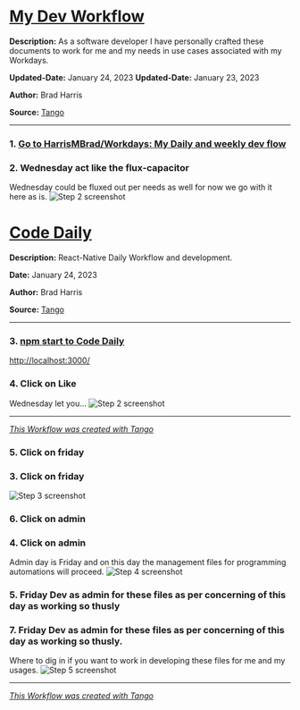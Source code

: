 # [My Dev Workflow](https://app.tango.us/app/workflow/1d524e97-6a6e-4220-b8b5-27ea1fc098b5?utm_source=markdown&utm_medium=markdown&utm_campaign=workflow%20export%20links)

__Description:__
As a software developer I have personally crafted these documents to work for me and my needs in use cases associated with my Workdays.


__Updated-Date:__ January 24, 2023
__Updated-Date:__ January 23, 2023

__Author:__ Brad Harris

__Source:__ [Tango](https://app.tango.us/app/workflow/1d524e97-6a6e-4220-b8b5-27ea1fc098b5?utm_source=markdown&utm_medium=markdown&utm_campaign=workflow%20export%20links)

***

### 1. [Go to HarrisMBrad/Workdays: My Daily and weekly dev flow](https://github.com/HarrisMBrad/Workdays)

### 2. Wednesday act like the flux-capacitor

Wednesday could be fluxed out per needs as well for now we go with it here as is.
![Step 2 screenshot](https://images.tango.us/workflows/1d524e97-6a6e-4220-b8b5-27ea1fc098b5/steps/90541b97-f656-48bc-b005-6e40775d9234/2217ad3a-8025-4b54-960b-eed30182eea5.png?crop=focalpoint&fit=crop&fp-x=0.5000&fp-y=0.5000&w=1200&blend-align=bottom&blend-mode=normal&blend-x=800&blend64=aHR0cHM6Ly9pbWFnZXMudGFuZ28udXMvc3RhdGljL21hZGUtd2l0aC10YW5nby13YXRlcm1hcmsucG5n)

# [Code Daily ](https://app.tango.us/app/workflow/6723412f-60aa-4ee5-badc-cc1a127ba55d?utm_source=markdown&utm_medium=markdown&utm_campaign=workflow%20export%20links)

__Description:__ 
React-Native Daily Workflow and development.


__Date:__ January 24, 2023

__Author:__ Brad Harris

__Source:__ [Tango](https://app.tango.us/app/workflow/6723412f-60aa-4ee5-badc-cc1a127ba55d?utm_source=markdown&utm_medium=markdown&utm_campaign=workflow%20export%20links)

***

### 3. [npm start to Code Daily](http://localhost:3000/)
[http://localhost:3000/](http://localhost:3000/)


### 4. Click on Like
Wednesday let you...
![Step 2 screenshot](https://images.tango.us/workflows/6723412f-60aa-4ee5-badc-cc1a127ba55d/steps/ab7618e1-dc0c-4c21-8023-eb7dada4f334/fd57bd42-5920-435f-b055-5b2cff45364d.png?crop=focalpoint&fit=crop&fp-x=0.5000&fp-y=0.5000&w=1200&blend-align=bottom&blend-mode=normal&blend-x=800&blend64=aHR0cHM6Ly9pbWFnZXMudGFuZ28udXMvc3RhdGljL21hZGUtd2l0aC10YW5nby13YXRlcm1hcmsucG5n)


***
_[This Workflow was created with Tango](https://app.tango.us/app/workflow/6723412f-60aa-4ee5-badc-cc1a127ba55d?utm_source=markdown&utm_medium=markdown&utm_campaign=workflow%20export%20links)_


### 5. Click on friday
### 3. Click on friday

![Step 3 screenshot](https://images.tango.us/workflows/1d524e97-6a6e-4220-b8b5-27ea1fc098b5/steps/0af323e3-7945-49d0-a954-c84ad774b01f/44bb82fa-ad0e-4fa2-b132-db259afb2cf6.png?crop=focalpoint&fit=crop&fp-x=0.5000&fp-y=0.5000&w=1200&blend-align=bottom&blend-mode=normal&blend-x=800&blend64=aHR0cHM6Ly9pbWFnZXMudGFuZ28udXMvc3RhdGljL21hZGUtd2l0aC10YW5nby13YXRlcm1hcmsucG5n)

### 6. Click on admin
### 4. Click on admin

Admin day is Friday and on this day the management files for programming automations will proceed.
![Step 4 screenshot](https://images.tango.us/workflows/1d524e97-6a6e-4220-b8b5-27ea1fc098b5/steps/0370dbdd-457a-4bf0-a1a4-680cff20cd3a/f7467b1f-6422-4d73-a822-84680fca4048.png?crop=focalpoint&fit=crop&fp-x=0.5000&fp-y=0.5000&w=1200&blend-align=bottom&blend-mode=normal&blend-x=800&blend64=aHR0cHM6Ly9pbWFnZXMudGFuZ28udXMvc3RhdGljL21hZGUtd2l0aC10YW5nby13YXRlcm1hcmsucG5n)

### 5. Friday Dev as admin for these files as per concerning of this day as working so thusly

### 7. Friday Dev as admin for these files as per concerning of this day as working so thusly. 
Where to dig in if you want to work in developing these files for me and my usages.
![Step 5 screenshot](https://images.tango.us/workflows/1d524e97-6a6e-4220-b8b5-27ea1fc098b5/steps/5eee04f8-aee2-4bf7-930f-6646d72d1394/6fa3b927-e780-4270-b1c4-73afc921a634.png?crop=focalpoint&fit=crop&fp-x=0.5000&fp-y=0.5000&w=1200&blend-align=bottom&blend-mode=normal&blend-x=800&blend64=aHR0cHM6Ly9pbWFnZXMudGFuZ28udXMvc3RhdGljL21hZGUtd2l0aC10YW5nby13YXRlcm1hcmsucG5n)

***
_[This Workflow was created with Tango](https://app.tango.us/app/workflow/1d524e97-6a6e-4220-b8b5-27ea1fc098b5?utm_source=markdown&utm_medium=markdown&utm_campaign=workflow%20export%20links)_
